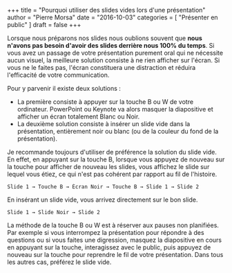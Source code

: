 +++
title      = "Pourquoi utiliser des slides vides lors d'une présentation"
author     = "Pierre Morsa"
date       = "2016-10-03"
categories = [ "Présenter en public" ]
draft      = false
+++

Lorsque nous préparons nos slides nous oublions souvent que **nous n'avons pas besoin d'avoir des slides derrière nous 100% du temps**. Si vous avez un passage de votre présentation purement oral qui ne nécessite aucun visuel, la meilleure solution consiste à ne rien afficher sur l'écran. Si vous ne le faites pas, l'écran constituera une distraction et réduira l'efficacité de votre communication.

Pour y parvenir il existe deux solutions :

* La première consiste à appuyer sur la touche B ou W de votre ordinateur. PowerPoint ou Keynote va alors masquer la diapositive et afficher un écran totalement Blanc ou Noir.
* La deuxième solution consiste à insérer un slide vide dans la présentation, entièrement noir ou blanc (ou de la couleur du fond de la présentation).

Je recommande toujours d'utiliser de préférence la solution du slide vide. En effet, en appuyant sur la touche B, lorsque vous appuyez de nouveau sur la touche pour afficher de nouveau les slides, vous affichez le slide sur lequel vous étiez, ce qui n'est pas cohérent par rapport au fil de l'histoire. 
```
Slide 1 → Touche B → Écran Noir → Touche B → Slide 1 → Slide 2
```

En insérant un slide vide, vous arrivez directement sur le bon slide.
```
Slide 1 → Slide Noir → Slide 2
```

La méthode de la touche B ou W est à réserver aux pauses non planifiées. Par exemple si vous interrompez la présentation pour répondre à des questions ou si vous faites une digression, masquez la diapositive en cours en appuyant sur la touche, interagissez avec le public, puis appuyez de nouveau sur la touche pour reprendre le fil de votre présentation. Dans tous les autres cas, préférez le slide vide.
